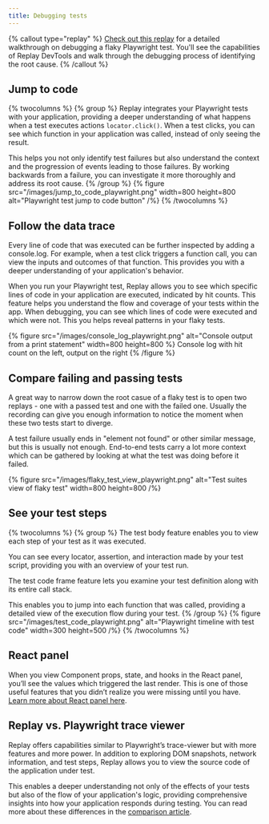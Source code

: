 ```yaml
---
title: Debugging tests
---
```


{% callout type="replay" %}
[Check out this replay](https://replay.help/playwright-flake-debug) for a detailed walkthrough on debugging a flaky Playwright test. You'll see the capabilities of Replay DevTools and walk through the debugging process of identifying the root cause.
{% /callout %}

## Jump to code

{% twocolumns %}
{% group %}
Replay integrates your Playwright tests with your application, providing a deeper understanding of what happens when a test executes actions `locator.click()`. When a test clicks, you can see which function in your application was called, instead of only seeing the result.

This helps you not only identify test failures but also understand the context and the progression of events leading to those failures. By working backwards from a failure, you can investigate it more thoroughly and address its root cause.
{% /group %}
{% figure
  src="/images/jump_to_code_playwright.png"
  width=800
  height=800
  alt="Playwright test jump to code button"
/%}
{% /twocolumns %}

## Follow the data trace

Every line of code that was executed can be further inspected by adding a console.log. For example, when a test click triggers a function call, you can view the inputs and outcomes of that function. This provides you with a deeper understanding of your application's behavior.

When you run your Playwright test, Replay allows you to see which specific lines of code in your application are executed, indicated by hit counts. This feature helps you understand the flow and coverage of your tests within the app. When debugging, you can see which lines of code were executed and which were not. This you helps reveal patterns in your flaky tests.

{% figure
  src="/images/console_log_playwright.png"
  alt="Console output from a print statement"
  width=800
  height=800
%}
Console log with hit count on the left, output on the right
{% /figure %}

## Compare failing and passing tests

A great way to narrow down the root casue of a flaky test is to open two replays - one with a passed test and one with the failed one. Usually the recording can give you enough information to notice the moment when these two tests start to diverge.

A test failure usually ends in "element not found" or other similar message, but this is usually not enough. End-to-end tests carry a lot more context which can be gathered by looking at what the test was doing before it failed.

{% figure
  src="/images/flaky_test_view_playwright.png"
  alt="Test suites view of flaky test"
  width=800
  height=800
/%}

## See your test steps

{% twocolumns %}
{% group %}
The test body feature enables you to view each step of your test as it was executed.

You can see every locator, assertion, and interaction made by your test script, providing you with an overview of your test run.

The test code frame feature lets you examine your test definition along with its entire call stack.

This enables you to jump into each function that was called, providing a detailed view of the execution flow during your test.
{% /group %}
{% figure
  src="/images/test_code_playwright.png"
  alt="Playwright timeline with test code"
  width=300
  height=500
/%}
{% /twocolumns %}

## React panel

When you view Component props, state, and hooks in the React panel, you’ll see the values which triggered the last render. This is one of those useful features that you didn’t realize you were missing until you have. [Learn more about React panel here](/replay-devtools/framework-devtools/react-panel).

## Replay vs. Playwright trace viewer

Replay offers capabilities similar to Playwright’s trace-viewer but with more features and more power. In addition to exploring DOM snapshots, network information, and test steps, Replay allows you to view the source code of the application under test.

This enables a deeper understanding not only of the effects of your tests but also of the flow of your application's logic, providing comprehensive insights into how your application responds during testing. You can read more about these differences in the [comparison article](/comparison/playwright).
